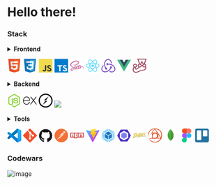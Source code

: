 # Hello there!

### Stack

<details>

<summary><h4 style="display:inline">Frontend</h4></summary>

- HTML
- CSS
- JavaScript
- TypeScript
- Sass & SCSS
- React
- React Router
- Redux
- Vue.js
- Jest

</details>

<img width="32px" src="https://raw.githubusercontent.com/devicons/devicon/master/icons/html5/html5-original.svg"/><span>&nbsp;</span><img width="32px" src="https://raw.githubusercontent.com/devicons/devicon/master/icons/css3/css3-original.svg"/><span>&nbsp;</span><img width="32px" src="https://raw.githubusercontent.com/devicons/devicon/master/icons/javascript/javascript-original.svg"/><span>&nbsp;</span><img width="32px" src="https://raw.githubusercontent.com/devicons/devicon/master/icons/typescript/typescript-original.svg"/><span>&nbsp;</span><img width="32px" src="https://raw.githubusercontent.com/devicons/devicon/master/icons/sass/sass-original.svg"/><span>&nbsp;</span><img width="32px" src="https://raw.githubusercontent.com/devicons/devicon/master/icons/react/react-original.svg"/><span>&nbsp;</span><img width="32px" src="https://raw.githubusercontent.com/devicons/devicon/master/icons/redux/redux-original.svg"/><span>&nbsp;</span><img width="32px" src="https://raw.githubusercontent.com/devicons/devicon/master/icons/vuejs/vuejs-original.svg"/><span>&nbsp;</span><img width="32px" src="https://raw.githubusercontent.com/devicons/devicon/master/icons/jest/jest-plain.svg"/>

<details>

<summary><h4 style="display:inline">Backend</h4></summary>

- Node.js
- Express.js
- Socket.IO
- Mongoose
- SQL
- JWT

</details>

<img width="32px" src="https://raw.githubusercontent.com/devicons/devicon/master/icons/nodejs/nodejs-original.svg"/><span>&nbsp;</span><img width="32px" src="https://raw.githubusercontent.com/devicons/devicon/master/icons/express/express-original.svg"/><span>&nbsp;</span><img width="32px" src="https://raw.githubusercontent.com/devicons/devicon/master/icons/socketio/socketio-original.svg"/><span>&nbsp;</span><img width="32px" src="https://raw.githubusercontent.com/jsonwebtoken/jsonwebtoken.github.io/master/img/website/pic_logo.svg"/>

<details>

<summary><h4 style="display:inline">Tools</h4></summary>

- VS Code
- Git
- GitHub
- Postman
- npm
- Vite
- Webpack
- ESLint
- Babel
- PostCSS
- MongoDB
- Figma
- Trello

</details>

<img width="32px" src="https://raw.githubusercontent.com/devicons/devicon/master/icons/vscode/vscode-original.svg"/><span>&nbsp;</span><img width="32px" src="https://raw.githubusercontent.com/devicons/devicon/master/icons/git/git-original.svg"/><span>&nbsp;</span><img width="32px" src="https://raw.githubusercontent.com/devicons/devicon/master/icons/github/github-original.svg"/><span>&nbsp;</span><img width="32px" src="https://raw.githubusercontent.com/Snailedlt/devicon/16490be7b3ce5e8d30b2ce9f6983d3aaea426241/icons/postman/postman-original.svg"/><span>&nbsp;</span><img width="32px" src="https://raw.githubusercontent.com/devicons/devicon/master/icons/npm/npm-original-wordmark.svg"/><span>&nbsp;</span><img width="32px" src="https://raw.githubusercontent.com/devicons/devicon/develop/icons/vitejs/vitejs-original.svg"/><span>&nbsp;</span><img width="32px" src="https://raw.githubusercontent.com/devicons/devicon/master/icons/webpack/webpack-original.svg"/><span>&nbsp;</span><img width="32px" src="https://raw.githubusercontent.com/devicons/devicon/master/icons/eslint/eslint-original.svg"/><span>&nbsp;</span><img width="32px" src="https://raw.githubusercontent.com/devicons/devicon/master/icons/babel/babel-original.svg"/><span>&nbsp;</span><img width="32px" src="https://raw.githubusercontent.com/devicons/devicon/develop/icons/postcss/postcss-original.svg"/><span>&nbsp;</span><img width="32px" src="https://raw.githubusercontent.com/devicons/devicon/master/icons/mongodb/mongodb-original.svg"/><span>&nbsp;</span><img width="32px" src="https://raw.githubusercontent.com/devicons/devicon/master/icons/figma/figma-original.svg"/><span>&nbsp;</span><img width="32px" src="https://raw.githubusercontent.com/devicons/devicon/master/icons/trello/trello-plain.svg"/>

### Codewars

![image](https://www.codewars.com/users/teumik/badges/large)
